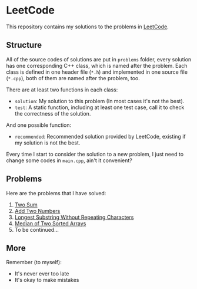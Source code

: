 # LeetCode

This repository contains my solutions to the problems in [LeetCode](https://leetcode.com).

## Structure

All of the source codes of solutions are put in `problems` folder, every solution has one corresponding C++ class, which is named after the problem. Each class is defined in one header file (`*.h`) and implemented in one source file (`*.cpp`), both of them are named after the problem, too.

There are at least two functions in each class:
- `solution`: My solution to this problem (In most cases it's not the best).
- `test`: A static function, including at least one test case, call it to check the correctness of the solution.

And one possible function:
- `recommended`: Recommended solution provided by LeetCode, existing if my solution is not the best.

Every time I start to consider the solution to a new problem, I just need to change some codes in `main.cpp`, ain't it convenient?

## Problems

Here are the problems that I have solved:

1. [Two Sum](https://leetcode.com/problems/two-sum/description/)
2. [Add Two Numbers](https://leetcode.com/problems/add-two-numbers/description/)
3. [Longest Substring Without Repeating Characters](https://leetcode.com/problems/longest-substring-without-repeating-characters/description/)
4. [Median of Two Sorted Arrays](https://leetcode.com/problems/median-of-two-sorted-arrays/description/)
5. To be continued...

## More

Remember (to myself):
- It's never ever too late
- It's okay to make mistakes
